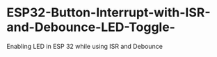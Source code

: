 # ESP32-Button-Interrupt-with-ISR-and-Debounce-LED-Toggle-
Enabling LED in ESP 32 while using ISR and Debounce
